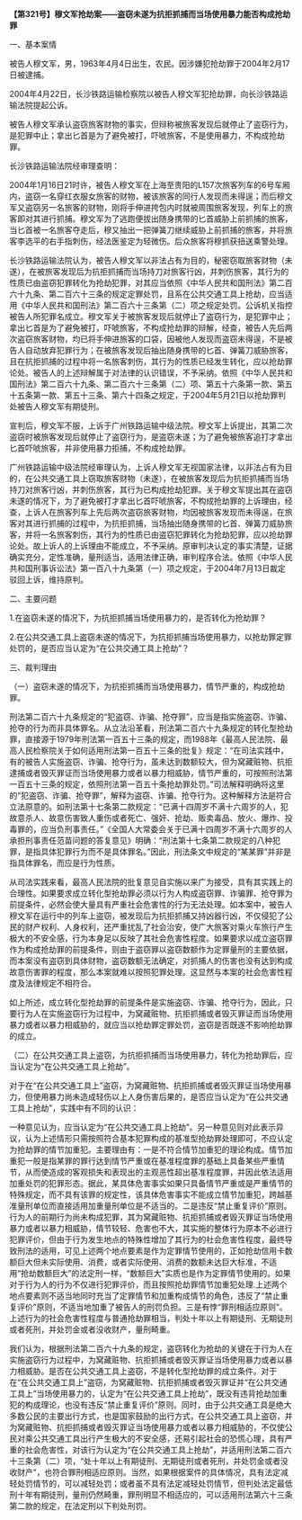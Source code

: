 **【第321号】穆文军抢劫案——盗窃未遂为抗拒抓捕而当场使用暴力能否构成抢劫罪**

一、基本案情

被告人穆文军，男，1963年4月4日出生，农民。因涉嫌犯抢劫罪于2004年2月17日被逮捕。

2004年4月22日，长沙铁路运输检察院以被告人穆文军犯抢劫罪，向长沙铁路运输法院提起公诉。

被告人穆文军承认盗窃旅客财物的事实，但辩称被旅客发现后就停止了盗窃行为，是犯罪中止；拿出匕首是为了避免被打，吓唬旅客，不是使用暴力，不构成抢劫罪。

长沙铁路运输法院经审理查明：

2004年1月16日21时许，被告人穆文军在上海至贵阳的L157次旅客列车的6号车厢内，盗窃一名穿红衣服女旅客的财物，被该旅客的同行人发现而未得逞；而后穆文军又盗窃另一名旅客的财物，刚将手伸进挎包内时就被周围旅客发现，列车上的旅客即对其进行抓捕。穆文军为了逃跑便拔出随身携带的匕首威胁上前抓捕的旅客，当匕首被一名旅客夺走后，穆又抽出一把弹簧刀继续威胁上前抓捕的旅客，并将旅客李选平的右手指刺伤，经法医鉴定为轻微伤。后众旅客将穆抓获扭送乘警处理。

长沙铁路运输法院认为，被告人穆文军以非法占有为目的，秘密窃取旅客财物（未遂），在被旅客发现后为抗拒抓捕而当场持刀对旅客行凶，并刺伤旅客，其行为的性质已由盗窃犯罪转化为抢劫犯罪，对其应当依照《中华人民共和国刑法》第二百六十九条、第二百六十三条的规定定罪处罚，且系在公共交通工具上抢劫，应当适用《中华人民共和国刑法》第二百六十三条第（二）项之规定处罚。公诉机关指控被告人所犯罪名成立。穆文军关于被旅客发现后就停止了盗窃行为，是犯罪中止；拿出匕首是为了避免被打，吓唬旅客，不构成抢劫罪的辩解，经查，被告人先后两次盗窃旅客财物，均已将手伸进旅客的口袋，因被他人发现而盗窃未得逞，不是被告人自动放弃犯罪行为；在被旅客发现后抽出随身携带的匕首、弹簧刀威胁旅客，且在抗拒抓捕的过程中将一名旅客刺伤，其行为的性质已经发生转化，应以抢劫罪论处。被告人的上述辩解属于对法律的认识错误，不予采纳。依照《中华人民共和国刑法》第二百六十九条、第二百六十三条第（二）项、第五十六条第一款、第五十五条第一款、第五十三条、第六十四条之规定，于2004年5月21日以抢劫罪判处被告人穆文军有期徒刑。

宣判后，穆文军不服，上诉于广州铁路运输中级法院。穆文军上诉提出，其第二次盗窃时被旅客发现后就停止了盗窃行为，是盗窃未遂；为了避免被旅客追打才拿出匕首吓唬旅客，并非使用暴力拒捕，不构成抢劫罪。

广州铁路运输中级法院经审理认为，上诉人穆文军无视国家法律，以非法占有为目的，在公共交通工具上窃取旅客财物（未遂），在被旅客发现后为抗拒抓捕而当场持刀对旅客行凶，并刺伤旅客，其行为已构成抢劫犯罪。关于穆文军提出其在盗窃未遂的情况下，为了避免被打才拿出匕首吓唬旅客，不构成抢劫罪的上诉理由，经查，上诉人在旅客列车上先后两次盗窃旅客财物，均因被旅客发现而未得逞，在旅客对其进行抓捕的过程中，为抗拒抓捕，当场抽出随身携带的匕首、弹簧刀威胁旅客，并将一名旅客刺伤，其行为的性质已由盗窃犯罪转化为抢劫犯罪，应以抢劫罪论处。故上诉人的上诉理由不能成立，不予采纳。原审判决认定的事实清楚，证据确实充分，定性准确，量刑适当，适用法律正确，审判程序合法。依照《中华人民共和国刑事诉讼法》第一百八十九条第（一）项之规定，于2004年7月13日裁定驳回上诉，维持原判。

二、主要问题

1.在盗窃未遂的情况下，为抗拒抓捕当场使用暴力的，是否转化为抢劫罪？

2.在公共交通工具上盗窃未遂的情况下，为抗拒抓捕当场使用暴力，以抢劫罪定罪处罚的，是否应当认定为“在公共交通工具上抢劫”？

三、裁判理由

（一）盗窃未遂的情况下，为抗拒抓捕而当场使用暴力，情节严重的，构成抢劫罪。

刑法第二百六十九条规定的“犯盗窃、诈骗、抢夺罪”，应当是指实施盗窃、诈骗、抢夺的行为而非具体罪名。从立法沿革看，刑法第二百六十九条规定的转化型抢劫罪，直接源于1979年刑法第一百五十三条的规定，而1988年《最高人民法院、最高人民检察院关于如何适用刑法第一百五十三条的批复》规定：“在司法实践中，有的被告人实施盗窃、诈骗、抢夺行为，虽未达到数额较大，但为窝藏赃物、抗拒逮捕或者毁灭罪证而当场使用暴力或者以暴力相威胁，情节严重的，可按照刑法第一百五十三条的规定，依照刑法第一百五十条抢劫罪处罚。”司法解释明确将这里的“犯盗窃、诈骗、抢夺罪”，解释为盗窃、诈骗、抢夺行为。这种解释方法是符合立法原意的。如刑法第十七条第二款规定：“已满十四周岁不满十六周岁的人，犯故意杀人、故意伤害致人重伤或者死亡、强奸、抢劫、贩卖毒品、放火、爆炸、投毒罪的，应当负刑事责任。”《全国人大常委会关于已满十四周岁不满十六周岁的人承担刑事责任范苗问题的答复意见》明确：“刑法第十七条第二款规定的八种犯罪，是指具体犯罪行为而不是具体罪名。”因此，刑法条文中规定的“某某罪”并非是指具体罪名，而应是行为性质。

从司法实践来看，最高人民法院的批复意见自实施以来广为接受，具有其实践上的合理性。如果要求成立转化型抢劫罪必须以行为人构成盗窃罪、诈骗罪、抢夺罪为前提条件，必然会使大量具有严重社会危害性的行为无法处理。如本案中，被告人穆文军在运行中的列车上盗窃，被发现后为抗拒抓捕又持凶器行凶，不仅侵犯了公民的财产权利、人身权利，还严重扰乱了社会治安，使广大旅客对乘火车旅行产生极大的不安全感，行为本身足以反映了其社会危害性程度。如果要求以成立盗窃罪作为构成抢劫罪的前提条件，则由于盗窃罪以盗窃数额作为定罪量刑的主要依据，而本案没有盗窃到具体财物，盗窃数额无法确定，对抓捕人的伤害也没有达到构成故意伤害罪的程度，那么本案就难以按照犯罪处理。这显然与本案的社会危害性程度及法律规定不相符合。

如上所述，成立转化型抢劫罪的前提条件是实施盗窃、诈骗、抢夺行为，因此，只要行为人在实施盗窃行为过程中，为窝藏赃物、抗拒抓捕或者毁灭罪证而当场使用暴力或者以暴力相威胁的，就应当以抢劫罪定罪处罚，盗窃是否既遂不影响抢劫罪的成立。

（二）在公共交通工具上盗窃，为抗拒抓捕而当场使用暴力，转化为抢劫罪后，应当认定为“在公共交通工具上抢劫”。

对于在“在公共交通工具上”盗窃，为窝藏赃物、抗拒抓捕或者毁灭罪证当场使用暴力，但使用暴力尚未造成轻伤以上人身伤害后果的，是否应当认定为“在公共交通工具上抢劫”，实践中有不同的认识：

一种意见认为，应当认定为“在公共交通工具上抢劫”。另一种意见则对此表示异议，认为上述情形只需按照符合基本犯罪构成的基准型抢劫罪处理即可，不应认定为抢劫罪的情节加重犯。主要理由有：一是不符合情节加重犯的理论构成。情节加重犯一般是指某罪的罪行达到情节严重或在基准程度罪的基础上具备某些严重情节，从而使造成的客观损失和表现出的主观恶性超出基准程度罪，并因此依法适用加重处罚的犯罪形态。据此，某具体危害事实如果只具备情节严重或是严重情节的特殊规定，而不具有该罪的规定性，该具体危害事实不能成立情节加重犯，跨越基准量刑单位而直接适用加重量刑单位是不适当的。二是违反“禁止重复评价”原则。行为人的前期行为尚未构成犯罪，其为窝藏赃物、抗拒抓捕或者毁灭罪证当场使用暴力或者以暴力相威胁，情节较轻、危害也不大，其实施的整体行为原本不必进行犯罪评价，但由于行为发生地点的特殊性增加了其行为的社会危害性程度，最终导致刑法的适用，可见上述两个地点要素是作为定罪情节使用的，正如抢劫信用卡数额巨大但未实际使用、消费，或者实际使用、消费的数额未达巨大标准，不适用“抢劫数额巨大”的法定刑一样，“数额巨大”实质也是作为定罪情节使用的。如果对于行为人的行为不仅进行犯罪评价，而且按照抢劫罪情节加重犯处理.上述两个地点要素则不适当地同时充当了定罪情节和加重构成情节的角色，违反了“禁止重复评价”原则，不适当地加重了被告人的刑罚负担。三是有悖“罪刑相适应原则”。上述行为的社会危害性程度与普通抢劫罪相当，判处十年以上有期徒刑、无期徒刑或者死刑，并处罚金或者没收财产，量刑畸重。

我们认为，根据刑法第二百六十九条的规定，盗窃转化为抢劫的关键在于行为人在实施盗窃行为过程中，为窝藏赃物、抗拒抓捕或者毁灭罪证当场使用暴力或者以暴力相威胁。是否在公共交通工具上盗窃，不是转化型抢劫罪的成立条件。对于在“在公共交通工具上”盗窃，为窝藏赃物、抗拒抓捕或者毁灭罪证并“在公共交通工具上”当场使用暴力的，认定为“在公共交通工具上抢劫”，既没有违背抢劫加重犯的构成理论，也没有违反“禁止重复评价”原则。同时，由于公共交通工具是绝大多数公民的主要出行方式，也是国家鼓励的出行方式，在公共交通工具上盗窃，并为窝藏赃物、抗拒抓捕或者毁灭罪证当场使用暴力或者以暴力相威胁的，不仅使公民对乘公共交通工具出行产生极大的不安全感，还易引起社会的恐慌心理，具有严重的社会危害性，对该行为认定为“在公共交通工具上抢劫”，并适用刑法第二百六十三条第（二）项，“处十年以上有期徒刑、无期徒刑或者死刑，并处罚金或者没收财产”，也符合罪刑相适应原则。当然，如果根据案件的具体情况，具有法定减轻处罚情节的，可以减轻处罚；或者虽不具有法定减轻处罚情节，但判处法定最低刑十年有期徒刑，量刑仍然畸重，罪刑明显不相适应的，可以适用刑法第六十三条第二款的规定，在法定刑以下判处刑罚。